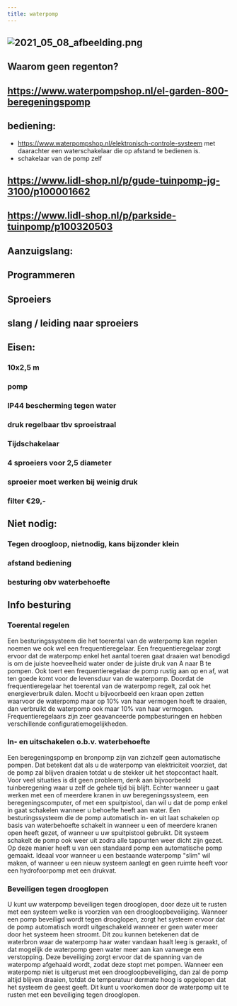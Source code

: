 ```yaml
---
title: waterpomp
---
```


## ![2021_05_08_afbeelding.png](https://cdn.logseq.com/%2F8f1ae382-5f18-4f77-89b5-10a6cfda69c589aa76a9-9076-4c0e-8947-d78c0eb59d3a2021_05_08_afbeelding.png?Expires=4774074761&Signature=geci3kuZMH3NDqZny-3iyJGTTzx-jU1aX62lHCuWivQARpYpIGlUhz21KJvhtM19M~kCvsKCfez-vG3D-VAk2bL6K3KfRhbp2q8EnslngtEzpqPCDf9AJPmMrTUMi4o01d2U8FoM-5ncFIzedtUtnFtb78eOv3MwpKs9rMHBRFvUmibZaDOrFfhpPbEIkL7AM~Ziohk~LAqfNfd6t1Yv-71Yb-kVWiU2-JdJqSzd4ZF~bGUcYg5CqyKTA1opDJbif6lRra6tpwYcI75ZOfrlBDt8LsV7vlzSyrGyjt~qYDKw1M-KRyOsLVIZRszEBitUS9KLlbpo7sPxB0OZVGDWtQ__&Key-Pair-Id=APKAJE5CCD6X7MP6PTEA)
##
## Waarom geen regenton?
## https://www.waterpompshop.nl/el-garden-800-beregeningspomp
## bediening:
- https://www.waterpompshop.nl/elektronisch-controle-systeem met daarachter een waterschakelaar die op afstand te bedienen is.
- schakelaar van de pomp zelf
## https://www.lidl-shop.nl/p/gude-tuinpomp-jg-3100/p100001662
## https://www.lidl-shop.nl/p/parkside-tuinpomp/p100320503
## Aanzuigslang:
## Programmeren
## Sproeiers
## slang / leiding naar sproeiers
## Eisen:
### 10x2,5 m
### pomp
### IP44 bescherming tegen water
### druk regelbaar tbv sproeistraal
### Tijdschakelaar
### 4 sproeiers voor 2,5 diameter
### sproeier moet werken bij weinig druk
### filter €29,-
## Niet nodig:
### Tegen droogloop, nietnodig, kans bijzonder klein
### afstand bediening
### besturing obv waterbehoefte
## Info besturing
### **Toerental regelen**

Een besturingssysteem die het toerental van de waterpomp kan regelen noemen we ook wel een frequentieregelaar. Een frequentieregelaar zorgt ervoor dat de waterpomp enkel het aantal toeren gaat draaien wat benodigd is om de juiste hoeveelheid water onder de juiste druk van A naar B te pompen. Ook toert een frequentieregelaar de pomp rustig aan op en af, wat ten goede komt voor de levensduur van de waterpomp. Doordat de frequentieregelaar het toerental van de waterpomp regelt, zal ook het energieverbruik dalen. Mocht u bijvoorbeeld een kraan open zetten waarvoor de waterpomp maar op 10% van haar vermogen hoeft te draaien, dan verbruikt de waterpomp ook maar 10% van haar vermogen. Frequentieregelaars zijn zeer geavanceerde pompbesturingen en hebben verschillende configuratiemogelijkheden.
### **In- en uitschakelen o.b.v. waterbehoefte**

Een beregeningspomp en bronpomp zijn van zichzelf geen automatische pompen. Dat betekent dat als u de waterpomp van elektriciteit voorziet, dat de pomp zal blijven draaien totdat u de stekker uit het stopcontact haalt. Voor veel situaties is dit geen probleem, denk aan bijvoorbeeld tuinberegening waar u zelf de gehele tijd bij blijft. Echter wanneer u gaat werken met een of meerdere kranen in uw beregeningssysteem, een beregeningscomputer, of met een spuitpistool, dan wil u dat de pomp enkel in gaat schakelen wanneer u behoefte heeft aan water. Een besturingssysteem die de pomp automatisch in- en uit laat schakelen op basis van waterbehoefte schakelt in wanneer u een of meerdere kranen open heeft gezet, of wanneer u uw spuitpistool gebruikt. Dit systeem schakelt de pomp ook weer uit zodra alle tappunten weer dicht zijn gezet. Op deze manier heeft u van een standaard pomp een automatische pomp gemaakt. Ideaal voor wanneer u een bestaande waterpomp "slim" wil maken, of wanneer u een nieuw systeem aanlegt en geen ruimte heeft voor een hydrofoorpomp met een drukvat.
### **Beveiligen tegen drooglopen**

U kunt uw waterpomp beveiligen tegen drooglopen, door deze uit te rusten met een systeem welke is voorzien van een droogloopbeveiliging. Wanneer een pomp beveiligd wordt tegen drooglopen, zorgt het systeem ervoor dat de pomp automatisch wordt uitgeschakeld wanneer er geen water meer door het systeem heen stroomt. Dit zou kunnen betekenen dat de waterbron waar de waterpomp haar water vandaan haalt leeg is geraakt, of dat mogelijk de waterpomp geen water meer aan kan vanwege een verstopping. Deze beveiliging zorgt ervoor dat de spanning van de waterpomp afgehaald wordt, zodat deze stopt met pompen. Wanneer een waterpomp niet is uitgerust met een droogloopbeveiliging, dan zal de pomp altijd blijven draaien, totdat de temperatuur dermate hoog is opgelopen dat het systeem de geest geeft. Dit kunt u voorkomen door de waterpomp uit te rusten met een beveiliging tegen drooglopen.
